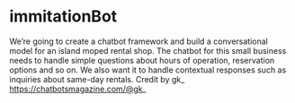 # immitationBot
We’re going to create a chatbot framework and build a conversational model for an island moped rental shop. The chatbot for this small business needs to handle simple questions about hours of operation, reservation options and so on. We also want it to handle contextual responses such as inquiries about same-day rentals. Credit by gk_ https://chatbotsmagazine.com/@gk_
